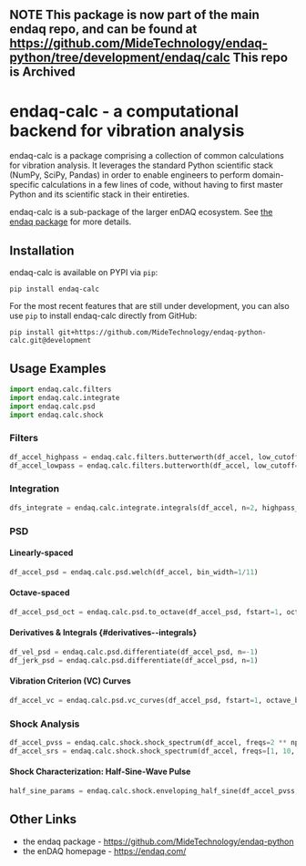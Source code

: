**NOTE This package is now part of the main endaq repo, and can be found at https://github.com/MideTechnology/endaq-python/tree/development/endaq/calc This repo is Archived**
---
# endaq-calc - a computational backend for vibration analysis

endaq-calc is a package comprising a collection of common calculations for vibration analysis. It leverages the standard Python scientific stack (NumPy, SciPy, Pandas) in order to enable engineers to perform domain-specific calculations in a few lines of code, without having to first master Python and its scientific stack in their entireties.

endaq-calc is a sub-package of the larger enDAQ ecosystem. See [the endaq package](https://github.com/MideTechnology/endaq-python) for more details.

## Installation

endaq-calc is available on PYPI via `pip`:

    pip install endaq-calc

For the most recent features that are still under development, you can also use `pip` to install endaq-calc directly from GitHub:

    pip install git+https://github.com/MideTechnology/endaq-python-calc.git@development

## Usage Examples

``` python
import endaq.calc.filters
import endaq.calc.integrate
import endaq.calc.psd
import endaq.calc.shock
```

### Filters
``` python
df_accel_highpass = endaq.calc.filters.butterworth(df_accel, low_cutoff=1, high_cutoff=None)
df_accel_lowpass = endaq.calc.filters.butterworth(df_accel, low_cutoff=None, high_cutoff=100)
```

### Integration
``` python
dfs_integrate = endaq.calc.integrate.integrals(df_accel, n=2, highpass_cutoff=1.0, tukey_percent=0.05)
```

### PSD

#### Linearly-spaced
``` python
df_accel_psd = endaq.calc.psd.welch(df_accel, bin_width=1/11)
```

#### Octave-spaced
``` python
df_accel_psd_oct = endaq.calc.psd.to_octave(df_accel_psd, fstart=1, octave_bins=3)
```

#### Derivatives & Integrals {#derivatives--integrals}
``` python
df_vel_psd = endaq.calc.psd.differentiate(df_accel_psd, n=-1)
df_jerk_psd = endaq.calc.psd.differentiate(df_accel_psd, n=1)
```

#### Vibration Criterion (VC) Curves
``` python
df_accel_vc = endaq.calc.psd.vc_curves(df_accel_psd, fstart=1, octave_bins=3)
```

### Shock Analysis
``` python
df_accel_pvss = endaq.calc.shock.shock_spectrum(df_accel, freqs=2 ** np.arange(-10, 13, 0.25), damp=0.05, mode="pvss")
df_accel_srs = endaq.calc.shock.shock_spectrum(df_accel, freqs=[1, 10, 100, 1000], damp=0.05, mode="srs")
```

#### Shock Characterization: Half-Sine-Wave Pulse
``` python
half_sine_params = endaq.calc.shock.enveloping_half_sine(df_accel_pvss, damp=0.05)
```

## Other Links
- the endaq package - https://github.com/MideTechnology/endaq-python
- the enDAQ homepage - https://endaq.com/
